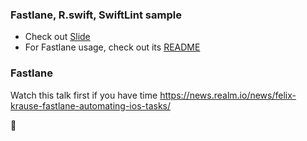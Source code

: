### Fastlane, R.swift, SwiftLint sample

* Check out [Slide](https://speakerdeck.com/vinhnx/towards-safer-better-faster-code)
* For Fastlane usage, check out its [README](https://github.com/vinhnx/sbf_sample/blob/develop/fastlane/README.md)

### Fastlane

Watch this talk first if you have time https://news.realm.io/news/felix-krause-fastlane-automating-ios-tasks/

🚀  
